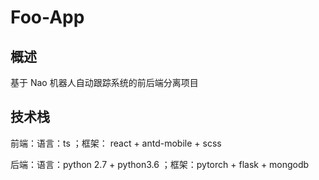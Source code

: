 # Foo-App

## 概述

基于 Nao 机器人自动跟踪系统的前后端分离项目

## 技术栈

前端：语言：ts ；框架： react + antd-mobile + scss

后端：语言：python 2.7 + python3.6 ；框架：pytorch + flask + mongodb
